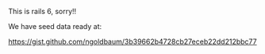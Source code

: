 This is rails 6, sorry!!

We have seed data ready at:

https://gist.github.com/ngoldbaum/3b39662b4728cb27eceb22dd212bbc77
